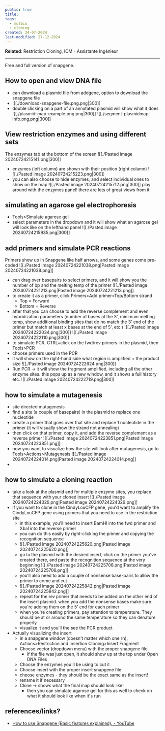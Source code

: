```yaml
---
public: true
title: 
tags:
  - molbio
  - cloning
created: 24-07-2024
last-modified: 27-12-2024
---
```

**Related**: Restriction Cloning, ICM - Assistante Ingénieur

---
Free and full version of snapgene.
## How to open and view DNA file
* can download a plasmid file from addgene, option to download the snapgene file
* ![[./download-snapgene-file.png.png|300]]
* double clicking on a part of an annotated plasmid will show what it does
![[./plasmid-map-example.png.png|300]]
![[./segment-plasmidmap-info.png.png|300]]
## View restriction enzymes and using different sets
The enzymes tab at the bottom of the screen
![[./Pasted image 20240724215141.png|300]]
* enzymes (left column) are shown with their position (right column)
![[./Pasted image 20240724215223.png|300]]
* you can also choose to hide enzymes, and select individual ones to show on the map
![[./Pasted image 20240724215712.png|300]]
play around with the enzymes panel! there are lots of great views from it
## simulating an agarose gel electrophoresis
* Tools>Simulate agarose gel
* select parameters in the dropdown and it will show what an agarose gel will look like on the lefthand panel
![[./Pasted image 20240724215935.png|300]]

## add primers and simulate PCR reactions
Primers show up in Snapgene like half arrows, and some genes come pre-coded
![[./Pasted image 20240724221038.png|Pasted image 20240724221038.png]]

* can drag over basepairs to select primers, and it will show you the number of bp and the melting temp of the primer
![[./Pasted image 20240724221213.png|Pasted image 20240724221213.png]]
* to create it as a primer, click Primers>Add primer>Top/Bottom strand
	* Top = Forward
	* Bottom = Reverse
* after that you can choose to add the reverse complement and even hybridization parameters (number of bases at the 3', minimum melting temp, show additional binding sites that do no match the 3' end of the primer but match at least x bases at the end of 5', etc.)
![[./Pasted image 20240724222034.png|300]]
![[./Pasted image 20240724222110.png|300]]
* to simulate PCR, CTRL+click on the fwd/rev primers in the plasmid, then Tools>PCR
* choose primers used in the PCR
* it will show on the right-hand side what region is amplified + the product size 
![[./Pasted image 20240724222624.png|300]]
 * Run PCR -> it will show the fragment amplified, including all the other enzyme sites. this pops up as a new window, and it shows a full history etc.
![[./Pasted image 20240724222719.png|300]]
## how to simulate a mutagenesis
* site directed mutagenesis
* find a site (a couple of basepairs) in the plasmid to replace one nucleotide
* create a primer that goes over that site and replace 1 nucleotide in the primer (it will visually show the strand not annealing)
* then click on that primer, copy it, and add the reverse complement as a reverse primer
![[./Pasted image 20240724223851.png|Pasted image 20240724223851.png]]
* now you want to visualize how the site will look after mutagenesis, go to Tools>Actions>Mutagenesis
![[./Pasted image 20240724224014.png|Pasted image 20240724224014.png]]
* 
## how to simulate a cloning reaction
* take a look at the plasmid and for multiple enzyme sites, you replace that sequence with your cloned insert
![[./Pasted image 20240724224329.png|Pasted image 20240724224329.png]]
* if you want to clone in the CindyLouCFP gene, you'd want to amplify the CindyLouCFP gene using primers that you need to use in the restriction site
	* in this example, you'll need to insert BamHI into the fwd primer and XbaI into the reverse primer
	* you can do this easily by right-clicking the primer and copying the recognition sequence
	* ![[./Pasted image 20240724225620.png|Pasted image 20240724225620.png]]
	* go to the plasmid with the desired insert, click on the primer you've created there, and paste the recognition sequence at the very beginning ![[./Pasted image 20240724225706.png|Pasted image 20240724225706.png]]
	* you'll also need to add a couple of nonsense base-pairs to allow the primer to come and cut
	* ![[./Pasted image 20240724225842.png|Pasted image 20240724225842.png]]
	* repeat for the rev primer that needs to be added on the other end of the insert plasmid. when you add the nonsense bases make sure you're adding them on the 5' end for each primer
	* when you're creating primers, pay attention to temperature. They should be at or around the same temperature so they can denature properly
	* visualize it and you'll the see the PCR product
* Actually visualizing the insert
	* in a snapgene window (doesn't matter which one rn), Actions>Restriction and Insertion Cloning>Insert Fragment
	* Choose vector (dropdown menu) with the proper snapgene file.
		* if the file was just open, it should show up at the top under Open DNA Files
	* Choose the enzymes you'll be using to cut it
	* Choose insert with the proper insert snapgene file
	* choose enzymes - they should be the exact same as the insert!
	* rename it if necessary
	* Clone -> shows what the final map should look like!
		* then you can simulate agarose gel for this as well to check on what it should look like when it's run
## references/links?
* [How to use Snapgene (Basic features explained). - YouTube](https://www.youtube.com/watch?v=7zHM_OafTPY)
